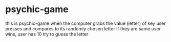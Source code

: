 # psychic-game
this is psychic-game when the computer grabs the value (letter) of key user presses and compares to its randomly chosen letter if they are same user wins, user has 10 try to guess the letter 